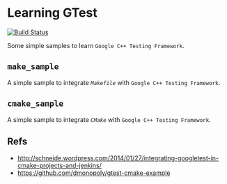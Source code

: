 # Learning GTest

[![Build Status](https://travis-ci.org/Akagi201/learning-gtest.svg)](https://travis-ci.org/Akagi201/learning-gtest)

Some simple samples to learn `Google C++ Testing Framework`.

## `make_sample`

A simple sample to integrate *`Makefile`* with `Google C++ Testing Framework`.

## `cmake_sample`

A simple sample to integrate *`CMake`* with `Google C++ Testing Framework`.

## Refs
* <http://schneide.wordpress.com/2014/01/27/integrating-googletest-in-cmake-projects-and-jenkins/>
* <https://github.com/dmonopoly/gtest-cmake-example>
